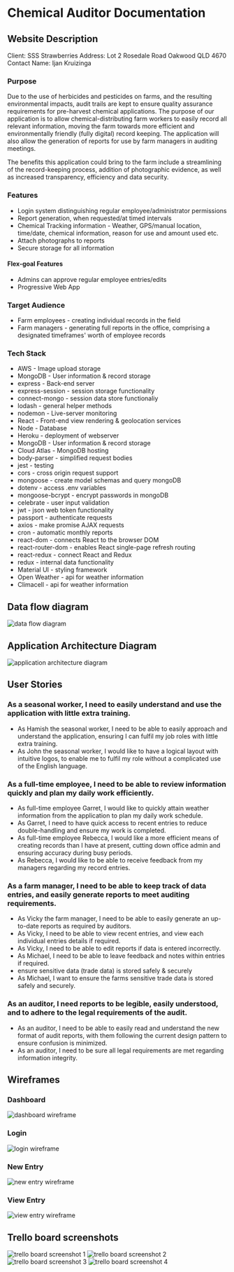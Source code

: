 # Chemical Auditor Documentation

## Website Description

Client: SSS Strawberries
Address: Lot 2 Rosedale Road Oakwood QLD 4670
Contact Name: Ijan Kruizinga

### Purpose

Due to the use of herbicides and pesticides on farms, and the resulting environmental impacts, audit trails are kept to ensure quality assurance requirements for pre-harvest chemical applications. The purpose of our application is to allow chemical-distributing farm workers to easily record all relevant information, moving the farm towards more efficient and environmentally friendly (fully digital) record keeping. The application will also allow the generation of reports for use by farm managers in auditing meetings.

The benefits this application could bring to the farm include a streamlining of the record-keeping process, addition of photographic evidence, as well as increased transparency, efficiency and data security.

### Features

- Login system distinguishing regular employee/administrator permissions
- Report generation, when requested/at timed intervals
- Chemical Tracking information - Weather, GPS/manual location, time/date, chemical information, reason for use and amount used etc.
- Attach photographs to reports
- Secure storage for all information

#### Flex-goal Features

  - Admins can approve regular employee entries/edits
  - Progressive Web App

### Target Audience

- Farm employees - creating individual records in the field
- Farm managers - generating full reports in the office, comprising a designated timeframes' worth of employee records

### Tech Stack

- AWS - Image upload storage
- MongoDB - User information & record storage
- express - Back-end server
- express-session - session storage functionality
- connect-mongo - session data store functionaliy
- lodash - general helper methods
- nodemon - Live-server monitoring
- React - Front-end view rendering & geolocation services
- Node - Database
- Heroku - deployment of webserver
- MongoDB - User information & record storage
- Cloud Atlas - MongoDB hosting
- body-parser - simplified request bodies
- jest - testing
- cors - cross origin request support
- mongoose - create model schemas and query mongoDB
- dotenv - access .env variables
- mongoose-bcrypt - encrypt passwords in mongoDB
- celebrate - user input validation
- jwt - json web token functionality
- passport - authenticate requests
- axios - make promise AJAX requests
- cron - automatic monthly reports
- react-dom - connects React to the browser DOM
- react-router-dom - enables React single-page refresh routing
- react-redux - connect React and Redux
- redux - internal data functionality
- Material UI - styling framework
- Open Weather - api for weather information
- Climacell - api for weather information

## Data flow diagram

![data flow diagram](./Data_Flow.png)

## Application Architecture Diagram

![application architecture diagram](./Application_Architecture_Diagram.png)

## User Stories

### As a seasonal worker, I need to easily understand and use the application with little extra training.

- As Hamish the seasonal worker, I need to be able to easily approach and understand the application, ensuring I can fulfil my job roles with little extra training.
- As John the seasonal worker, I would like to have a logical layout with intuitive logos, to enable me to fulfil my role without a complicated use of the English language.

### As a full-time employee, I need to be able to review information quickly and plan my daily work efficiently.

- As full-time employee Garret, I would like to quickly attain weather information from the application to plan my daily work schedule.
- As Garret, I need to have quick access to recent entries to reduce double-handling and ensure my work is completed.
- As full-time employee Rebecca, I would like a more efficient means of creating records than I have at present, cutting down office admin and ensuring accuracy during busy periods.
- As Rebecca, I would like to be able to receive feedback from my managers regarding my record entries.

### As a farm manager, I need to be able to keep track of data entries, and easily generate reports to meet auditing requirements.

- As Vicky the farm manager, I need to be able to easily generate an up-to-date reports as required by auditors.
- As Vicky, I need to be able to view recent entries, and view each individual entries details if required.
- As Vicky, I need to be able to edit reports if data is entered incorrectly.
- As Michael, I need to be able to leave feedback and notes within entries if required.
- ensure sensitive data (trade data) is stored safely & securely
- As Michael, I want to ensure the farms sensitive trade data is stored safely and securely.

### As an auditor, I need reports to be legible, easily understood, and to adhere to the legal requirements of the audit.

- As an auditor, I need to be able to easily read and understand the new format of audit reports, with them following the current design pattern to ensure confusion is minimized.
- As an auditor, I need to be sure all legal requirements are met regarding information integrity.

## Wireframes

### Dashboard

![dashboard wireframe](./Wireframes/Dashboard.png)

### Login

![login wireframe](./Wireframes/Login.png)

### New Entry

![new entry wireframe](./Wireframes/CreateEntry.png)

### View Entry

![view entry wireframe](./Wireframes/ViewEntry.png)

## Trello board screenshots

![trello board screenshot 1](./Screenshots/1.PNG)
![trello board screenshot 2](./Screenshots/2.PNG)
![trello board screenshot 3](./Screenshots/3.PNG)
![trello board screenshot 4](./Screenshots/4.PNG)